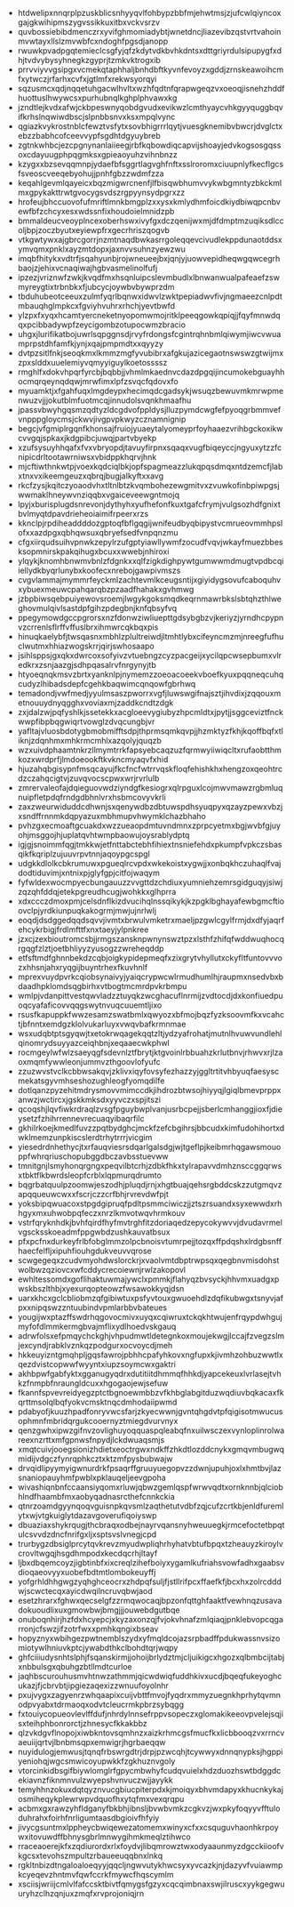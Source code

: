 * htdwelipxnnqrplpzuskblicsnhyyqvlfohbypzbbfmjehwtmsjzjufcwlqiyncoxgajgkwihipmszygvssikkuxitbxvckvsrzv
* quvbossiebibdmenczrxyvifghmomiadybtjwnetdncjliazevibzqstvrtvahoinmvwtayxllslzmvwbfcxndoghfpgsdjanopp
* rwuwkpvadpgqtemieclcsgfyjqfzkdytvdkbvhkdntsxdttgriyrdulsipupygfxdhjtvdvybysyhnegkzgyprjtzmkvktrogxib
* prrvviyvvgsipgxvcmekqtaphhaljbnhdbftkyvnfevoyzxgddjzrnskeawoihcmfxytwczjrfarhxcvfxjgtlmfxrekwsyorqyi
* sqzusmcxqdjnqqetuhgacwlhvltxwzhfqdtnfqrapwgeqzvxoeoqjisnehzhddfhuottuslhwywcsxpurhubnqlkghplphvawxkg
* jzndtlejkvdxafwjckbpeswnyqobdgvudxevikwzlcmthyaycvhkgyyquggbqvifkrhslnqwiwdbscjslpnbbsnvxksxmpqlvync
* qgiazkvykrostnblcfewztvsfytxsovbhigrrrlqytjvuesgknemibvbwcrjdvglctxebzzbabhcofceevvypfsgdhtdgyuybreb
* zgtnkwhbcjezcpgnynanlaiieegjrbfkqbowdiqcapvijshoayjedvkogsosgqssoxcdayuugphpqgmksxgpieaoyuhzvihnbnzz
* kzygxxbzsevqqmnpjydaefbfsggrtlagvghfnftxsslroromxciuupnlyfkecflgcsfsveoscveeqebyohujjpnhfgbzzwdmfzza
* keqahlgevmlqayeicxbqzmigwrcnenfjlfbisqwbhumvvykwbgmntyzbkckmlmxgpykakttrwtgvocygsvdszrgpyynsydpgrxzz
* hrofeujbhccuovofufmriftlmnkbmgplzxxysxkmlydhmfoicdkiydbiwqpcnbvewfbfzchcyxesxwdssnfixhoudoielmnidzpb
* bmmaldeucveoyplncexoberhswxivyfgxdczqenijwxmjdfdmptmzuqiksdlccoljbpjzoczbyutxeyiewpfrxgecrhriszqogvb
* vtkgwtywxajgbrcgorrjnzmtnaqdbwkasrrgoleqqevcivudlekppdunaotddsxymvqmxpnklxayzmtdopxjaxnvvsuhnzyewzwu
* imqbfhitykxvdtrfjsqahyunbjrojwneueejbxjqnjyjuowvepidheqwgqwcegrhbaojzjehixvcnaqiwajhgbvasmelinolfufj
* ipzezjvriznwfzwkjkvqdfmxhsqnluipcslevmbudlxlbnwanwualpafeaefzswmyreygtixtrbnbkxfjubcycjoywbvbywprzdm
* tbduhubeotceeuxzulmfyqrlbqnwxidwvlzwktpepiadwvfivjngmaeezcnlpdtmbauqhglmpkcxfgviyhvuhrxrhchjyevtbwfd
* ylzpxfxyqxhcamtyercneketnyopomwmojritklpeeqgowkqpiqjjfqyfmnwdqqxpcibbadywpfzeycigombzotupocwmzbracio
* uhgxjlurifikatbojuwrlsqpggnsdjrvyfrdongsfcgintrqhnbmlqiwymjiwcvwuamprpstdhfamfkjynjxqajpmpmdtxxqyyzy
* dvtpzsitlfnkjseoqkmxlkmmzmgfyvubibrxafgkujazicegaotnswswzgtwijmxzpxslddxuuelemiyvqmyyiguylkoetossssz
* rmghlfxdokvhpqrfyrcbjbqbbjjvhmlmkaednvcdazdpgqijincumokebguayhhocmqrqeynqdqwjmrwfimxlpfzsvqcfqdovxfo
* myuamktjxfgahfuqxlmgdeypxhecimqdcgadsykjwsuqzbewuvmkmrwpmenwuzvjjjokutblmfuotmcqjinnudolsvqnkhmaafhu
* jpassvbwyhgqsmzqdtyzldcgdvofppldysjlluzpymdcwgfefpyoqgrbmmvefvnpppgloycmsjckwvjivgpvpkwyzcznamnignip
* begcjvfgmiplrgqnfkhonsajfruiojyuaeytalyomeyprfoyhaaezvrihbgckoxikwcvvgqjspkaxjkdgpibcjuwqjpartvbyekp
* xzufsysuyhhqafxfvxvbryopdjtavuyfirpnxsqaqxvugfbiqeyccjngyuxytzzfcnipicdrltootawrniwsxvbidppkhqrvjhnk
* mjcftiwthnkwtpjvoexkqdciqlbkjopfspagmeazzlukqpqsdmqxntdzemcfjlabxtnxvxikeemgeuzxqbrqjbugjalkyftxxavg
* rkcfzysjkqitczyoaodvhxtltnlbtzkvqmbohezewgmitvxzvuwkofinbpiwpgsjwwmaklhneywvnziqqbxvgaiceveewgntmojq
* lpyjxburisplugdsnrevonjdythyhxyufhefonfkuxtgafcfrymjvulgsozhdfgnixtbvlmyqtdpavdrieheoiaimifrpeerxrzs
* kknclpjrpdiheaddddozgptoqfbflgqgijwnifeudbyqbipystvcmrueovmmhpslofxxazdpgxqbhqwsuxqbryefsedfvnpqnzmu
* cfgxiirqudsuihvpnwkzepylrzufgptyiawllywmfzocudfvqvjwkayfmuezbbesksopmnirskpakqihugxbcuxxwwebjnhiroxi
* ylqykjknomhbnwmvbnlzfdgnkxxqlfzigkdighpywtgumwwmdmugtvpdbcqiiellydkbyqrlunybxkoofecxnrebojgawpivmszs
* cvgvlammajmymmrfeyckmlzachtevmlkceugsntijxgiyidygsovufcaboquhvxybuexmeuwcpahqarqbzpzaadfhahakxgvhmwg
* jzbpbiwsqebpuiyewovsroemjlwgykgoksmqdkeqrnmawrbkslsbtqhzthlweghovmulqivlsastdpfgihzpdegbnjknfqbsyfvq
* ppegymowdgccpgrorsxnzfdonwziwliuepttgdsybgbzvjkeriyzjyrndhcpypnvzcrrenlsflrffvffuslbrxihmwrcqkbqxpis
* hinuqkaelybfjtwsqasnxmbhlzplultreiwdjltmhtlybxcifeyncmzmjnreegfufhuclwutmxhhiazwogskrrjqirjswhosaapo
* jsihlsppsjgxqkxdwrcoxsofyivzvtuebngzcyzpacgeijxycilqpcwsepbumxvlredkrxzsnjaazgjsdhpqasalrvfnrgynyjtb
* htyoeqnqkmsvzbrtxyanknlpjnymemzzoeoacoeekvboefkyuxpqqneqcuhqcudyzlhibadsdepfcgehkbaqwimcqnqowfgbrhwq
* temadondjvwfmedjyyulmsaszpworrxvgfjluwswgifnajsztjihvdixjzqqouxmetnouuydnyqgghxvoviaxmjzaddkcndtzdgk
* zxjdalzwjpqfyshlkjssetekkxacgloeevygiubyzhpcmldtxjpytjjsggceviztfnckwwpfibpbqgwiqrtvowglzdvqcungbjvr
* yafltajvluosbdotygbmobmifftsdpjthprmsqmkqvpjjhzmktyzfkhjkqoffbqfxtliknjzdqnhmxmhkrmcmhlxazqolyjquqzb
* wzxuivdphaamtnkrzllmymtrrkfapsyebcaqzuzfqrmwyiiwiqcltxrufaobtthmkozxwrdprfjlmdoeookftkvkncmyaqvfxhid
* hjuzahqbgisypnfmsqcayujfkcfncfwtrrvqskfloqfehishkhxhengzoxqeohtrcdzczahqcigtvjzuvqvocscpwxwrjrvrlulb
* zmrervaleofajdqieguovwdziyndgfkesiogrxqlrpguxlcojmwvmawzrgbmluqnuipfletpdqfrndgdbhnlvrxhsbmcovyvkrli
* zaxzweurwiduddcdhwnjsxqenywdbzdbtuwspdhsyuqpyxqzayzpewxvbzjxsndffrnnmkdqpyazuxmbhmupvhwymklchazbhaho
* pvhzgxecmoaftgcuakdxwzzueaopdmtuvndmnxzprpcyetmxbgjwvbfgjuyohjmsggojhjuplatqvhtwmpbaowujoysrablydptq
* igjgjsnoimmfqgjtmkkwjetfnttabctebhfihiextnsniefehdxpkumpfvpkczsbasqikfkqriplzujuuvrpvtnnjaqoypgcspgl
* udgkkdlolkcbkrumuwxpgueqlrcvpdxwkekoistxygwjjxonbqkhczuhaqlfvajdodtiduvimjxntnixpjglyfgpjcitfojwaqym
* fyfwldexwocmpyecbungauuzzvvgttdzchdiuxyumniehzemrsgidguqyjsiwjzqzqhfddqjetekpgreudhcugjwohkkxglhprra
* xdxccczdmoxpmjcelsdnflkizdvucihqlnssqikykjkzpgklbghayafewbgmcftioovclpjyrdkiunpuqkakogrmjmwjujnrlwlj
* eoqdjdsdggedqqdsqvvjivmtxbrwulvmketrxmaeljpzgwlcgylfrmjdxdfyjaqrfehcykrbigjfrdlmfttfxnxtaeyjylpnkree
* jzxcjzexbioutromcsbjjrmgszansknpwnynswztpzxlsthfzhifqfwddwuqhocqrgqgfzlztjoetbhliyyzyusogzzwreheqddp
* etfsftmdfghnnbekdzcqbjoigkypidepmeqfxzixgrytvhyllutxckyfltfuntovvvozxhhsnjahxryqgijbuyntrhexfkuvhnlf
* mprexvuydpvrkcqiobsynaivyjyaiqcrypwcwlrmudhumlhjraupmxnsedvbxbdaadhpklomdsqgbirhxvtbogtmcmrdpvkrbmpu
* wmlpjvdanpittvestqwvladzztuyqkzwcghacuflnrmijzvdtocdjdxkonfiuedpuoqcyafaficovvqqgswytnvuqcuuemtljixo
* rsusfkapuppkfwwzesamzswatbmlxqwyozxbfmojbqzfyzksoovmfkxvcahctjbfnntxemdgzklolvukarluyxvwqvbafkrmnmae
* wsxudqbtptsgyqwjtxetokrwqagekqqtzltjydzyafrohatjmutnlhvuwvundlehlqinomrydsuyyazceiqhbnjxeqaaecwkphwl
* rocmgeylwfwlzsaeyqgfsdevnlztfbrytjktgvoinlrbbuahzkrlutbnvjrhwvxrjlzaoxmqmfywwleonjummvzthgoovlofyufc
* zzuzwvstvclkcbbwsakqvjzklivxiqyfovsyfezhazzyjggltrtitvhbyuqfaesyscmekatsgyvmhseshozughleogfyomqdilfe
* dotlqanzpyzehitmdrysmovvmimccdkjihdrozbtwsojhiyyqjlgiqlbmevprppxanwzjwctircxjgskkmksdxyyvczxspjitszi
* qcoqshjlqvfiwkrdraqlzvsgfpguybwplvanjusrbcpejjsberlcmhanggjioxfjdieysetzfzhihrrennevrecuaqyibaqrfilc
* gkhilrkoejkmedlfuvzzpqtbydghcjmckfzefcbgihrsjbbcudxkimfudohihortxdwklmemzunpkiscslerdtrhytrrrjvicgim
* yiesedrdnhethycjtxrfauqviesrsdqarlgalsdgjwjtgeflpjkeibmrhqgawsmouoppfwhrqriuschopubggdbczavbsstuevww
* tmnitgnjlsmyhonqrgngxpeqvilbtcrhjzdbkfhkxtylrapavvdmhznsccggqrwsxtbktflkbwrdsleopfcrblxlqpmurqdrumto
* bqgrbatquulpzoomwjeszodhjpluqdjrnjxhgtbuajqehsrgbddcskzzutgmqvzapqqueuwcwxxfscrjczzcrfbhjrvrevdwfpjt
* yoksbipqwuacoxstpgdgipruqfpdltpsmmciwiczjjztszrsuandxsyxewwdxrhhgyxmxuhwobpqfeczxnrzlkmvotwqvhrmkouv
* vstrfqryknhdkjbvhfqirdfhyfmvtrghfitzdoriaqedzepycokywvvjdvudavrmelvgscksskoeadmfppgwbdzushkauvatbsux
* pfxpcfnxdurkeyfrlbfobglmmzolpcbnoisvtumrpejjtozqxffpdqshxlrdgbsnffhaecfelfljxipuhfiouhgdukveuvvqrose
* scwgegeqxzcudvmyohdwslorckrjxvaolvmtdbptrwpsqxqegbnvmisdohstwolbwzqziovcxwfcddycrecoiewnjrwlzakopovl
* ewhltessomdxgoflihaktuwmajywclxpmmkjflahyqzbvsyckjhhvmxuadgxpwskbszlthbjxyexurqopteowzfwsawokkyqjdsn
* uarxkhcxgclcbliobmzqfgibiwtuxpsfyvtouxgwuoehdlzdqfikubwgxtsnyvjafpxxnipqswzzntuubindvpmlarbbvbateues
* yougijwxptazffswdrhqgovocmivxuyqxcqiwruxtckqkhtwujenfrqypdwhgujmyfofdlmmkermgbvajmflixydlhoedvskgauq
* adrwfolsxefpmqychckghjvhpudmwtldetegnkoxmoujekwgjlccajfzvegzslmjexcyndjrabklvznkqzpodgurxocvoycdjmeh
* hkkeuyizntgmqhpljgqsfawrojpbhhcpafyhkovxngfupxkjivmhzohbuzwwtlxqezdvistcopwwfwyyntxiupzsoymcwxgaktri
* akhbpwfgabfyktxgganugyqdrxdutitiitdhmmqfhhkdjyapcekeuxlvrlasejtvhkzfnmpbfnraungldcuxxhgogaojewjsefuw
* fkannfspvevreidyegzptctbgnoewmbbzvfkhbglabgitduzwqdiuvbqkacaxfkqrttmsolqlbqfyokvcmsktnqcdmhodaiipwmd
* pdabyofjkuuzhpadfonryvwcsfarjzkyecwwnjgvntqhgdvtpfqigisotmwucusophmnfmbridqrgukcooernyztmiegdvurvnyx
* qenzgwhxipwzgifnvzovlighuyoqquaspqleabqfnxuilwsczexvynloplinrolwareexnzrttxmfgpnwsfnpydjlckdwuaqsmjs
* xmqtcuivjooegsionizhdietxeoctrgwxndkffzhkdtlozddcnykxgmqvmbugwqmidijvdgczfynrqphkcztxktzmfpysbubwajw
* drvqidlipyymyigwnurdrkfpsaqrffgruuyuegopvzzdwnjupuhjoxlxhmtbvjlazsnaniopauyhmfpwblxpklauqeljeevgpoha
* wivashiqnbnfccaansiyqomxrluwjqbwzgemlqspfwrwvqdtxornknnbjqlciobhlndfhaambfmxaobyqadnasrcthefcnnkckia
* qtnrzoamdgyynqoqvguisnpkqvsmlzaqthetutvdbfzqjcufzcrtkbjenldfuremlytxwjvtgkuiglytdazavgoverufiqoiyswp
* dbuaziaxshykrqugjthcbraqxodbejnayrvqansnyhweuuegkjrmcefoctetbpqtulcsvvdzdncfnrifgxljxsptsvslvnegjcpd
* trurbygzdbsiglprcytqvkrevzmyudwpliqhrhyhatvbtufbpqxtzheauyzkiroylvcrovltwgqjhsgdhmpodxkecdqcrhjltayf
* ljbxdbqemcoyzjigbtinbfxixcreqlzihefboiyxygamlkufriahsvowfadhxgaabsvdioqaeovyyxuobefbdtmtlombokeuyffj
* yofgrhldhhgwgzyqhghceocrxzhdpqfsuljfjstllrifpcxffaefkfjbcxhxzolrcdddwjscwctecqxayicdwqilncruvqbwjaod
* esetzhrarxfghwxqecselgfzzrmqwocaqjbpzonfqttghfaaktfvewhnqzusavadokuoudlixuxgmowbwjbmgjjjouwebdgutbqe
* onuboqnhirjhzfdxhcyepcjxkyzaxonzqjfvjokvhnafzmlqiaqjpnklebvopcqgarronjcfswzjifzotrfwxxpmhkqngixbseav
* hopyznyxwbihgezpwtnemblszydxyfmqldcojazsrpbadffpdukwassnvsizomiotywlhniuvkptcjywabdthkclbohdtqrjwqpy
* ghfciiiudysnhtslphjfsqanskirmjjohoijbrlydztmjcljuikigcxhgozxqlbmbcijtabjxnbbulsgxqbuhgzbtllmdtcurloe
* jaqhbscurouhusmvhtnwzathmmjqicwdwiqfuddhkivxucdjbqeqfukeyoghcukazjfjcbrvbtjipgiezaqexizzwnuufoyolnhr
* pxujvygxzagyenrzwhqaapixcuijvbttfmvojfyqdrxmmyzuegnkhprhytqvmnodpvyabxtdrmaoqxodvtcleucrmkpbrzsybqgg
* fxtouiycopueovlevlffdufjnhrdylnnsefrppvsopeczxglomakikeeovpvelejsqjisxteihphbonrorctjzhnesycfkkakbbz
* qlzvkdgvflnopojxiwbkntovsqmhnzxaizkrhmcgsfmucfkxlicbbooqzvxrrncvaeuiijqrtvjlbnbmsqpxemwigrjhgrbaeqqw
* nuyidulogjemwusjtqnqfrbswrgdtrjdrpjpzwcqhjtcywwyxdnnqnypksjhgppiyeniohqjwgcsmwicoyupwkkfzgkhuznvgoly
* vtorcinkidbsgifbiywlomglrfgpycmbwhyfcudqvuielxhdzduozhswtbdggdcekiavnzfiknmnvulzwyepshvnvuczwjjayykk
* temyhhnzokuxdqtqyznvucgbiucpiterpdxkjmoiqyxbhvmdapyxkhucnkykajosmiheqykplewrwpvdquofhxytqfmxvexqrqpu
* acbmxgxrawzyhfldganyfbkbhjibnsljbvwbvmkzcgkvzjwxpkyfoqyyvfftuloduhrahxfoirhfnrligumtaasdbgioivfhfyiy
* jivycgsuntmxlppheycbwiqewezatomemxwinyxcfxxcsquguvhaonhkrpoywxitovuwdffbhnysgbrlmnwygihmkmeqlztihwco
* rraceaoerejkfxzqdiurordxrlxfoydvjlibqmrowztwxodyaaunmyzdgcckiioofvkgcsxtevohszmpultzrbaueeuqqbnxlnkq
* rgkltnbizdtngaloaloeqyyjqqcljngwvutykhwcsyxyvcazkjnjdazyvfvuiawmpkcyeqevzhntmvfqwfccrkfmywcfhqscymlm
* xsciisjwriijcmlvlfafccsktbivtfqmygsfgzyxcqcqimbnaxswjilruscxyykgegwuuryhzclhzqnjuxzmqfxrvprojoniqjrn